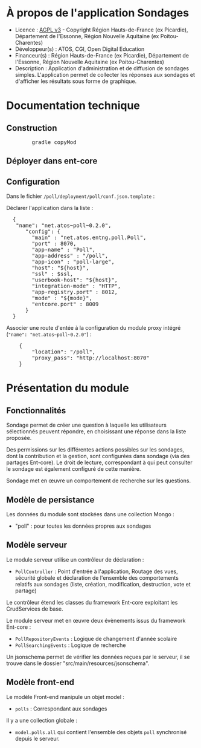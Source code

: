 # À propos de l'application Sondages

* Licence : [AGPL v3](http://www.gnu.org/licenses/agpl.txt) - Copyright Région Hauts-de-France (ex Picardie), Département de l'Essonne, Région Nouvelle Aquitaine (ex Poitou-Charentes)
* Développeur(s) : ATOS, CGI, Open Digital Education
* Financeur(s) : Région Hauts-de-France (ex Picardie), Département de l'Essonne, Région Nouvelle Aquitaine (ex Poitou-Charentes)
* Description : Application d'administration et de diffusion de sondages simples. L'application permet de collecter les réponses aux sondages et d'afficher les résultats sous forme de graphique.

# Documentation technique

## Construction

<pre>
		gradle copyMod
</pre>

## Déployer dans ent-core


## Configuration

Dans le fichier `/poll/deployment/poll/conf.json.template` :

Déclarer l'application dans la liste :
<pre>
  {
   "name": "net.atos~poll~0.2.0",
      "config": {
        "main" : "net.atos.entng.poll.Poll",
        "port" : 8070,
        "app-name" : "Poll",
        "app-address" : "/poll",
        "app-icon" : "poll-large",
        "host": "${host}",
        "ssl" : $ssl,
        "userbook-host": "${host}",
        "integration-mode" : "HTTP",
        "app-registry.port" : 8012,
        "mode" : "${mode}",
        "entcore.port" : 8009
      }
  }
</pre>

Associer une route d'entée à la configuration du module proxy intégré (`"name": "net.atos~poll~0.2.0"`) :
<pre>
	{
		"location": "/poll",
		"proxy_pass": "http://localhost:8070"
	}
</pre>

# Présentation du module

## Fonctionnalités

Sondage permet de créer une question à laquelle les utilisateurs sélectionnés peuvent répondre, en choisissant une réponse dans la liste proposée.

Des permissions sur les différentes actions possibles sur les sondages, dont la contribution et la gestion, sont configurées dans sondage (via des partages Ent-core).
Le droit de lecture, correspondant à qui peut consulter le sondage est également configuré de cette manière.

Sondage met en œuvre un comportement de recherche sur les questions.

## Modèle de persistance

Les données du module sont stockées dans une collection Mongo :
 - "poll" : pour toutes les données propres aux sondages

## Modèle serveur

Le module serveur utilise un contrôleur de déclaration :

* `PollController` : Point d'entrée à l'application, Routage des vues, sécurité globale et déclaration de l'ensemble des comportements relatifs aux sondages (liste, création, modification, destruction, vote et partage)

Le contrôleur étend les classes du framework Ent-core exploitant les CrudServices de base.

Le module serveur met en œuvre deux évènements issus du framework Ent-core :

* `PollRepositoryEvents` : Logique de changement d'année scolaire
* `PollSearchingEvents` : Logique de recherche

Un jsonschema permet de vérifier les données reçues par le serveur, il se trouve dans le dossier "src/main/resources/jsonschema".

## Modèle front-end

Le modèle Front-end manipule un objet model :

* `polls` : Correspondant aux sondages

Il y a une collection globale :

* `model.polls.all` qui contient l'ensemble des objets `poll` synchronisé depuis le serveur.

